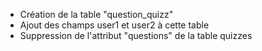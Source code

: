 - Création de la table "question_quizz"
- Ajout des champs user1 et user2 à cette table
- Suppression de l'attribut "questions" de la table quizzes